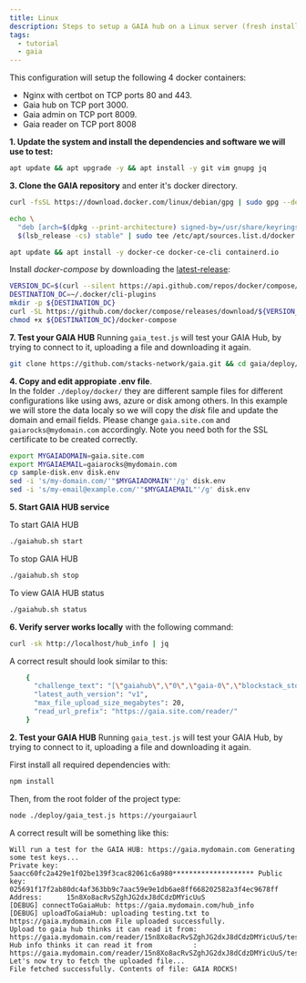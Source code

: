 ```yaml
---
title: Linux
description: Steps to setup a GAIA hub on a Linux server (fresh install). This example is using Debian, but should work on any Linux distribution. It uses docker compose in the backgroud.
tags:
  - tutorial
  - gaia
---
```


This configuration will setup the following 4 docker containers:

- Nginx with certbot on TCP ports 80 and 443.
- Gaia hub on TCP port 3000.
- Gaia admin on TCP port 8009.
- Gaia reader on TCP port 8008

**1. Update the system and install the dependencies and software we will use to test:**

```bash
apt update && apt upgrade -y && apt install -y git vim gnupg jq
```

**3. Clone the GAIA repository** and enter it's docker directory.

```bash
curl -fsSL https://download.docker.com/linux/debian/gpg | sudo gpg --dearmor -o /usr/share/keyrings/docker-archive-keyring.gpg

echo \
  "deb [arch=$(dpkg --print-architecture) signed-by=/usr/share/keyrings/docker-archive-keyring.gpg] https://download.docker.com/linux/debian \
  $(lsb_release -cs) stable" | sudo tee /etc/apt/sources.list.d/docker.list > /dev/null

apt update && apt install -y docker-ce docker-ce-cli containerd.io
```

Install _docker-compose_ by downloading the [latest-release](https://github.com/docker/compose/releases):

```bash
VERSION_DC=$(curl --silent https://api.github.com/repos/docker/compose/releases/latest | jq .name -r)
DESTINATION_DC=~/.docker/cli-plugins
mkdir -p ${DESTINATION_DC}
curl -SL https://github.com/docker/compose/releases/download/${VERSION_DC}/docker-compose-linux-x86_64 -o ${DESTINATION_DC}/docker-compose
chmod +x ${DESTINATION_DC}/docker-compose
```

**7. Test your GAIA HUB** Running `gaia_test.js` will test your GAIA Hub, by trying to connect to it, uploading a file and downloading it again.

```bash
git clone https://github.com/stacks-network/gaia.git && cd gaia/deploy/docker
```

**4. Copy and edit appropiate .env file**.  
In the folder `./deploy/docker/` they are different sample files for different configurations like using aws, azure or disk among others. In this example we will store the data localy so we will copy the _disk_ file and update the domain and email fields. Please change `gaia.site.com` and `gaiarocks@mydomain.com` accordingly. Note you need both for the SSL certificate to be created correctly.

```bash
export MYGAIADOMAIN=gaia.site.com
export MYGAIAEMAIL=gaiarocks@mydomain.com
cp sample-disk.env disk.env
sed -i 's/my-domain.com/'"$MYGAIADOMAIN"'/g' disk.env
sed -i 's/my-email@example.com/'"$MYGAIAEMAIL"'/g' disk.env

```

**5. Start GAIA HUB service**

To start GAIA HUB

```bash
./gaiahub.sh start
```

To stop GAIA HUB

```bash
./gaiahub.sh stop
```

To view GAIA HUB status

```bash
./gaiahub.sh status
```

**6. Verify server works locally** with the following command:

```bash
curl -sk http://localhost/hub_info | jq
```

A correct result should look similar to this:

```bash
    {
      "challenge_text": "[\"gaiahub\",\"0\",\"gaia-0\",\"blockstack_storage_please_sign\"]",
      "latest_auth_version": "v1",
      "max_file_upload_size_megabytes": 20,
      "read_url_prefix": "https://gaia.site.com/reader/"
    }
```

**2. Test your GAIA HUB** Running `gaia_test.js` will test your GAIA Hub, by trying to connect to it, uploading a file and downloading it again.

First install all required dependencies with:

```bash
npm install
```

Then, from the root folder of the project type:

```bash
node ./deploy/gaia_test.js https://yourgaiaurl
```

A correct result will be something like this:

```
Will run a test for the GAIA HUB: https://gaia.mydomain.com Generating some test keys...
Private key:  5aacc60fc2a429e1f02be139f3cac82061c6a980******************** Public key:   025691f17f2ab80dc4af363bb9c7aac59e9e1db6ae8ff668202582a3f4ec9678ff Address:      15n8Xo8acRvSZghJG2dxJ8dCdzDMYicUuS
[DEBUG] connectToGaiaHub: https://gaia.mydomain.com/hub_info
[DEBUG] uploadToGaiaHub: uploading testing.txt to https://gaia.mydomain.com File uploaded successfully.
Upload to gaia hub thinks it can read it from: https://gaia.mydomain.com/reader/15n8Xo8acRvSZghJG2dxJ8dCdzDMYicUuS/testing.txt Hub info thinks it can read it from          : https://gaia.mydomain.com/reader/15n8Xo8acRvSZghJG2dxJ8dCdzDMYicUuS/testing.txt Let's now try to fetch the uploaded file...
File fetched successfully. Contents of file: GAIA ROCKS!
```
